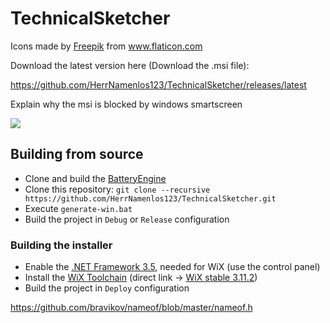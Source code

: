 # TechnicalSketcher

<div>Icons made by <a href="http://www.freepik.com/" title="Freepik">Freepik</a> from <a href="https://www.flaticon.com/" title="Flaticon">www.flaticon.com</a></div> 


Download the latest version here (Download the .msi file): 

https://github.com/HerrNamenlos123/TechnicalSketcher/releases/latest

Explain why the msi is blocked by windows smartscreen

<a href="https://hits.seeyoufarm.com"><img src="https://hits.seeyoufarm.com/api/count/incr/badge.svg?url=https%3A%2F%2Fgithub.com%2FHerrNamenlos123%2FTechnicalSketcher&count_bg=%232188FF&title_bg=%23555555&icon=github.svg&icon_color=%23E7E7E7&title=visitors+today%2Ftotal%3A&edge_flat=false"/></a>

## Building from source

 - Clone and build the [BatteryEngine](https://github.com/HerrNamenlos123/BatteryEngine)
 - Clone this repository: `git clone --recursive https://github.com/HerrNamenlos123/TechnicalSketcher.git`
 - Execute `generate-win.bat`
 - Build the project in `Debug` or `Release` configuration

### Building the installer

 - Enable the [.NET Framework 3.5](https://docs.microsoft.com/en-us/dotnet/framework/install/dotnet-35-windows), needed for WiX (use the control panel)
 - Install the [WiX Toolchain](https://wixtoolset.org/releases/) (direct link -> [WiX stable 3.11.2](https://github.com/wixtoolset/wix3/releases/download/wix3112rtm/wix311.exe))
 - Build the project in `Deploy` configuration

https://github.com/bravikov/nameof/blob/master/nameof.h
